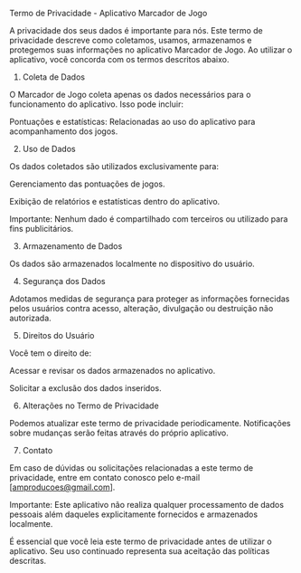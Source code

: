 Termo de Privacidade - Aplicativo Marcador de Jogo

A privacidade dos seus dados é importante para nós. Este termo de privacidade descreve como coletamos, usamos, armazenamos e protegemos suas informações no aplicativo Marcador de Jogo. Ao utilizar o aplicativo, você concorda com os termos descritos abaixo.

1. Coleta de Dados

O Marcador de Jogo coleta apenas os dados necessários para o funcionamento do aplicativo. Isso pode incluir:

Pontuações e estatísticas: Relacionadas ao uso do aplicativo para acompanhamento dos jogos.

2. Uso de Dados

Os dados coletados são utilizados exclusivamente para:

Gerenciamento das pontuações de jogos.

Exibição de relatórios e estatísticas dentro do aplicativo.

Importante: Nenhum dado é compartilhado com terceiros ou utilizado para fins publicitários.

3. Armazenamento de Dados

Os dados são armazenados localmente no dispositivo do usuário.

4. Segurança dos Dados

Adotamos medidas de segurança para proteger as informações fornecidas pelos usuários contra acesso, alteração, divulgação ou destruição não autorizada.

5. Direitos do Usuário

Você tem o direito de:

Acessar e revisar os dados armazenados no aplicativo.

Solicitar a exclusão dos dados inseridos.

6. Alterações no Termo de Privacidade

Podemos atualizar este termo de privacidade periodicamente. Notificações sobre mudanças serão feitas através do próprio aplicativo.

7. Contato

Em caso de dúvidas ou solicitações relacionadas a este termo de privacidade, entre em contato conosco pelo e-mail [amproducoes@gmail.com].

Importante: Este aplicativo não realiza qualquer processamento de dados pessoais além daqueles explicitamente fornecidos e armazenados localmente.

É essencial que você leia este termo de privacidade antes de utilizar o aplicativo. Seu uso continuado representa sua aceitação das políticas descritas.

